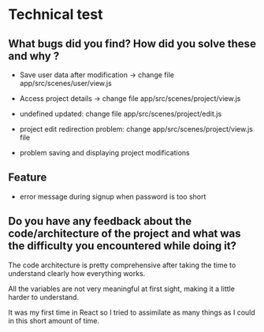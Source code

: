 # Technical test

## What bugs did you find? How did you solve these and why ? 

- Save user data after modification -> change file app/src/scenes/user/view.js

- Access project details -> change file app/src/scenes/project/view.js

- undefined updated: change file app/src/scenes/project/edit.js

- project edit redirection problem: change app/src/scenes/project/view.js file

- problem saving and displaying project modifications 


## Feature

- error message during signup when password is too short   


## Do you have any feedback about the code/architecture of the project and what was the difficulty you encountered while doing it? 

The code architecture is pretty comprehensive after taking the time to understand clearly how everything works.

All the variables are not very meaningful at first sight, making it a little harder to understand.

It was my first time in React so I tried to assimilate as many things as I could in this short amount of time.



